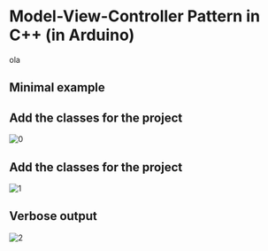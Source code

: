 
<h1>Model-View-Controller Pattern in C++ (in Arduino)</h1>

ola

<h2>Minimal example</h2>

<h2>Add the classes for the project</h2>

![0](https://github.com/user-attachments/assets/bcc182fb-a867-4777-b9a9-285ccc5c6e0a)

<h2>Add the classes for the project</h2>

![1](https://github.com/user-attachments/assets/49008c6f-c550-469b-86d1-683cf4c42fe4)

<h2>Verbose output</h2>

![2](https://github.com/user-attachments/assets/7fd9ef6c-33bb-4dfb-aa6f-a29b133ed1ad)
